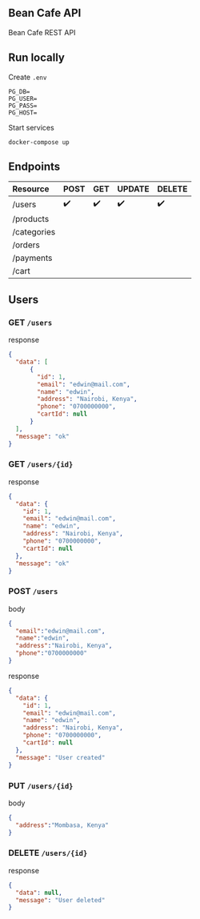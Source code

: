 ## Bean Cafe API

Bean Cafe REST API

## Run locally

Create `.env`

```
PG_DB=
PG_USER=
PG_PASS=
PG_HOST=
```
Start services
```
docker-compose up
```


## Endpoints

Resource      |     POST          |       GET           |     UPDATE             |      DELETE
:------------ | :-----------------| :-------------------| :-------------------- | :---------------- | 
/users        | :heavy_check_mark: |  :heavy_check_mark: | :heavy_check_mark: | :heavy_check_mark:| 
/products        |  |   | | | 
/categories        |  |   |  | | 
/orders        |  |   |  | | 
/payments        |  |   |  | | 
/cart        |  |   |  | | 


## Users

### GET `/users`

response
```json
{
  "data": [
      {
        "id": 1,
        "email": "edwin@mail.com",
        "name": "edwin",
        "address": "Nairobi, Kenya",
        "phone": "0700000000",
        "cartId": null
      }
  ],
  "message": "ok"
}
```

### GET `/users/{id}`

response 

```json
{
  "data": {
    "id": 1,
    "email": "edwin@mail.com",
    "name": "edwin",
    "address": "Nairobi, Kenya",
    "phone": "0700000000",
    "cartId": null
  },
  "message": "ok"
}
```

### POST `/users`

body

```json
{
  "email":"edwin@mail.com",
  "name":"edwin",
  "address":"Nairobi, Kenya",
  "phone":"0700000000"
}
```

response

```json
{
  "data": {
    "id": 1,
    "email": "edwin@mail.com",
    "name": "edwin",
    "address": "Nairobi, Kenya",
    "phone": "0700000000",
    "cartId": null
  },
  "message": "User created"
}
```

### PUT `/users/{id}`

body

```json
{
  "address":"Mombasa, Kenya"
}
```

### DELETE `/users/{id}`

response

```json
{
  "data": null,
  "message": "User deleted"
}
```